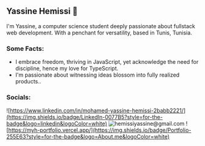 <h2 >Yassine Hemissi 👋</h2>
<p >I'm Yassine, a computer science student deeply passionate about fullstack web development. With a penchant for versatility, based in Tunis, Tunisia.</p>

<h3>Some Facts:</h3>
<ul>
  <li>I embrace freedom, thriving in JavaScript, yet acknowledge the need for discipline, hence my love for TypeScript.</li>
  <li>I'm passionate about witnessing ideas blossom into fully realized products..</li>
</ul>


<h3>Socials:</h3>

![https://www.linkedin.com/in/mohamed-yassine-hemissi-2babb2221/](https://img.shields.io/badge/LinkedIn-0077B5?style=for-the-badge&logo=linkedin&logoColor=white)
![hemissiyassine@gmail.com](https://img.shields.io/badge/Gmail-D14836?style=for-the-badge&logo=gmail&logoColor=white)
![https://myh-portfolio.vercel.app/](https://img.shields.io/badge/Portfolio-255E63?style=for-the-badge&logo=About.me&logoColor=white)

